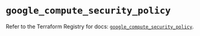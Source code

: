# `google_compute_security_policy`

Refer to the Terraform Registry for docs: [`google_compute_security_policy`](https://registry.terraform.io/providers/hashicorp/google/5.15.0/docs/resources/compute_security_policy).
